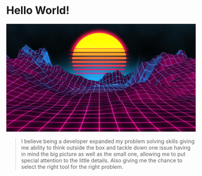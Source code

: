 <!--
**B1tF8er/B1tF8er** is a ✨ _special_ ✨ repository because its `README.md` (this file) appears on your GitHub profile.
-->

# Hello World! #

![BG](./images/3D_World.jpg)

>I believe being a developer expanded my problem solving skills giving me ability to think outside the
box and tackle down one issue having in mind the big picture as well as the small one, allowing me to
put special attention to the little details. Also giving me the chance to select the right tool for the right
problem.

